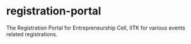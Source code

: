 # registration-portal
The Registration Portal for Entrepreneurship Cell, IITK for various events related registrations.
